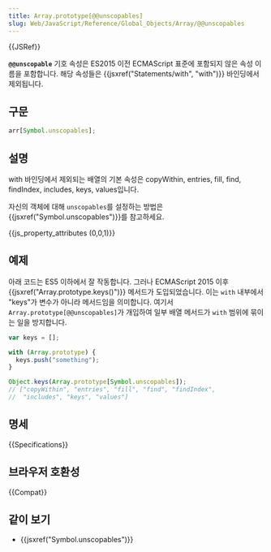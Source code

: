 ```yaml
---
title: Array.prototype[@@unscopables]
slug: Web/JavaScript/Reference/Global_Objects/Array/@@unscopables
---
```


{{JSRef}}

**`@@unscopable`** 기호 속성은 ES2015 이전 ECMAScript 표준에 포함되지 않은 속성 이름을 포함합니다. 해당 속성들은 {{jsxref("Statements/with", "with")}} 바인딩에서 제외됩니다.

## 구문

```js
arr[Symbol.unscopables];
```

## 설명

with 바인딩에서 제외되는 배열의 기본 속성은 copyWithin, entries, fill, find, findIndex, includes, keys, values입니다.

자신의 객체에 대해 `unscopables`를 설정하는 방법은 {{jsxref("Symbol.unscopables")}}를 참고하세요.

{{js_property_attributes (0,0,1)}}

## 예제

아래 코드는 ES5 이하에서 잘 작동합니다. 그러나 ECMAScript 2015 이후 {{jsxref("Array.prototype.keys()")}} 메서드가 도입되었습니다. 이는 `with` 내부에서 "keys"가 변수가 아니라 메서드임을 의미합니다. 여기서 `Array.prototype[@@unscopables]`가 개입하여 일부 배열 메서드가 `with` 범위에 묶이는 일을 방지합니다.

```js
var keys = [];

with (Array.prototype) {
  keys.push("something");
}

Object.keys(Array.prototype[Symbol.unscopables]);
// ["copyWithin", "entries", "fill", "find", "findIndex",
//  "includes", "keys", "values"]
```

## 명세

{{Specifications}}

## 브라우저 호환성

{{Compat}}

## 같이 보기

- {{jsxref("Symbol.unscopables")}}
